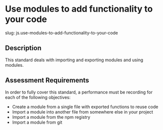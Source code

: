 
# Use modules to add functionality to your code

slug: js.use-modules-to-add-functionality-to-your-code

## Description
This standard deals with importing and exporting modules and using modules.

## Assessment Requirements
In order to fully cover this standard, a performance must be recording for each of the following objectives:

- Create a module from a single file with exported functions to reuse code
- Import a module into another file from somewhere else in your project
- Import a module from the npm registry
- Import a module from git
